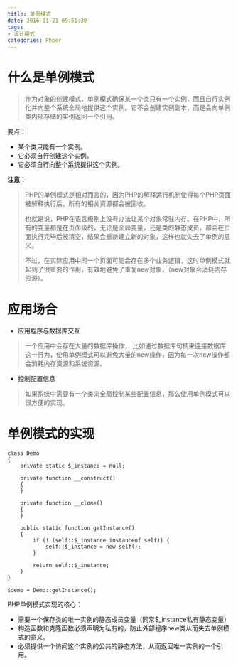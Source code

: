 ```yaml
---
title: 单例模式
date: 2016-11-21 09:51:30
tags:
- 设计模式
categories: Phper
---
```


什么是单例模式
==============
> 作为对象的创建模式，单例模式确保某一个类只有一个实例，而且自行实例化并向整个系统全局地提供这个实例。它不会创建实例副本，而是会向单例类内部存储的实例返回一个引用。  

要点：  
- 某个类只能有一个实例。  
- 它必须自行创建这个实例。  
- 它必须自行向整个系统提供这个实例。  

**注意：**  
> PHP的单例模式是相对而言的，因为PHP的解释运行机制使得每个PHP页面被解释执行后，所有的相关资源都会被回收。  
>
> 也就是说，PHP在语言级别上没有办法让某个对象常驻内存。在PHP中，所有的变量都是在页面级的，无论是全局变量，还是类的静态成员，都会在页面执行完毕后被清空，结果会重新建立新的对象，这样也就失去了单例的意义。  
>
> 不过，在实际应用中同一个页面可能会存在多个业务逻辑，这时单例模式就起到了很重要的作用，有效地避免了重复new对象，（new对象会消耗内存资源）。  

应用场合
=======
- 应用程序与数据库交互  

> 一个应用中会存在大量的数据库操作， 比如通过数据库句柄来连接数据库这一行为，使用单例模式可以避免大量的new操作，因为每一次new操作都会消耗内存资源和系统资源。  

- 控制配置信息  

> 如果系统中需要有一个类来全局控制某些配置信息，那么使用单例模式可以很方便的实现。  

单例模式的实现
==============
```
class Demo
{
    private static $_instance = null;

    private function __construct()
    {
    }

    private function __clone()
    {
    }

    public static function getInstance()
    {
        if (! (self::$_instance instanceof self)) {
            self::$_instance = new self();
        }

        return self::$_instance;
    }
}

$demo = Demo::getInstance();
```
PHP单例模式实现的核心：  
- 需要一个保存类的唯一实例的静态成员变量（同常$_instance私有静态变量）  
- 构造函数和克隆函数必须声明为私有的，防止外部程序new类从而失去单例模式的意义。  
- 必须提供一个访问这个实例的公共的静态方法，从而返回唯一实例的一个引用。  
